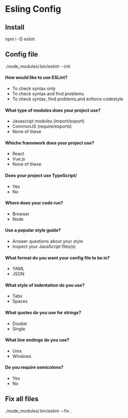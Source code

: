 # Esling Config

## Install
npm i -D eslint

 
## Config file
./node_modules/.bin/eslint --init

#### How would like to use ESLint?

- To check syntax only
- To check syntax and find problems
- To check syntax, find problems,and enforce codestyle

#### What type of modules does your project use?

- Javascript modules (import/export)
- CommonJS (require/exports)
- None of these

#### Whiche framework does your project use?

- React
- Vue.js
- None of these

#### Does your project use TypeScript/

- Yes
- No

#### Where does your code run?

- Browser
- Node

#### Use a popular style guide?

- Answer questions about your style
- Inspect your JavaScript files(s)

#### What format do you want your config file to be in?

- YAML
- JSON

#### What style of indentation do you use? 

- Tabs
- Spaces

#### What quotes do you use for strings?

- Double
- Single

#### What line endings do you use?

- Unix
- Windows

#### Do you require semicolons?

- Yes
- No

## Fix all files

./node_modules/.bin/eslint --fix .